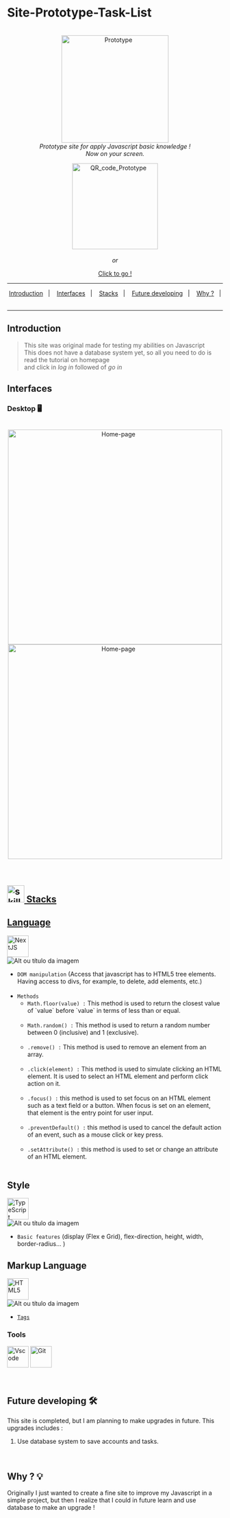 # Site-Prototype-Task-List

<p align="center">
   <br>
   <img  height="250" alt="Prototype" title="Prototype" src="https://github.com/MiguelIlekSantos/Site-Prototype-Task-list/assets/138301252/6f6e580d-630d-4399-8542-545b799776a6" />
   <br>
   <i>
        Prototype site for apply Javascript basic knowledge !
       <br>
       Now on your screen. 
   </i>
   <br>
   <p align="center"> 
      <img  height="200" alt="QR_code_Prototype" title="QR_code_Prototype" src="https://github.com/MiguelIlekSantos/Site-Prototype-Task-list/assets/138301252/38f2f7c5-d5f2-4ca5-93f0-04da606e05c3" />
      <br>
      <br>

   <i>
      or
   </i>
   
   <p align="center" dir="auto">
      <a href="https://miguelileksantos.github.io/Site-Prototype-Task-list/">Click to go !<a/>
   </p>
   </p>
   
</p>

***

<p align="center" dir="auto">
   <a href="https://github.com/MiguelIlekSantos/Site-Prototype-Task-list/edit/main/README.md#introduction">Introduction</a>&nbsp;&nbsp;&nbsp;|&nbsp;&nbsp;&nbsp;
   <a href="https://github.com/MiguelIlekSantos/Site-Prototype-Task-list/edit/main/README.md#interfaces"> Interfaces</a>&nbsp;&nbsp;&nbsp;|&nbsp;&nbsp;&nbsp;
   <a href="https://github.com/MiguelIlekSantos/Site-Prototype-Task-list/edit/main/README.md#stacks"> Stacks</a>&nbsp;&nbsp;&nbsp;|&nbsp;&nbsp;&nbsp;
   <a href="https://github.com/MiguelIlekSantos/Site-Prototype-Task-list/edit/main/README.md#future-developing">Future developing</a>&nbsp;&nbsp;&nbsp;|&nbsp;&nbsp;&nbsp;
   <a href="https://github.com/MiguelIlekSantos/Site-Prototype-Task-list/edit/main/README.md#why--bulb">Why ?</a>&nbsp;&nbsp;&nbsp;|&nbsp;&nbsp;&nbsp;
</p>
 
***

## Introduction

> This site was original made for testing my abilities on Javascript <br>
> This does not have a database system yet, so all you need to do is read the tutorial on homepage<br>
> and click in _log in_ followed of _go in_ 

## Interfaces

### Desktop :desktop_computer:
<p align="center">
   <br>
   <img  height="500" alt="Home-page" title="Home-page" src="https://github.com/MiguelIlekSantos/Site-Prototype-Task-list/assets/138301252/6f6e580d-630d-4399-8542-545b799776a6" />
   <img  height="500" alt="Home-page" title="Home-page" src="https://github.com/MiguelIlekSantos/Site-Prototype-Task-list/assets/138301252/c505bc98-2cb0-4e61-ad7d-46c30fdcda6b" />
   <br>
</p>

<br>

<div dir="auto">
<h2 tabindex="-1" id="user-content--stacks-" dir="auto"><a class="heading-link" href="#-stacks-"><img alt="skills" width="40" height="40" src="https://user-images.githubusercontent.com/59892368/197614534-e12fb94a-b5cf-44ff-8d57-debad7299b0b.png" style="max-width: 100%;"> Stacks</h2>
    
## Language

<p dir="auto"><a href="https://www.typescriptlang.org/" rel="nofollow"> 
   <a href="https://developer.mozilla.org/pt-BR/docs/Web/JavaScript" rel="nofollow"><img alt="NextJS" width="50" height="50" src="https://camo.githubusercontent.com/6487cfe968d9e145c64087ba0095dfd6b8349167b6a1473395a2e88924d6729d/68747470733a2f2f6769746875622d70726f64756374696f6e2d757365722d61737365742d3632313064662e73332e616d617a6f6e6177732e636f6d2f35393839323336382f3235373330383837392d30616138653033322d343837372d343131642d383465342d6135616137346639323463622e737667" data-canonical-src="https://github-production-user-asset-6210df.s3.amazonaws.com/59892368/257308879-0aa8e032-4877-411d-84e4-a5aa74f924cb.svg" style="max-width: 100%;"></a>
   <br>
   <img src="https://camo.githubusercontent.com/6a75b351a5fb2e6252687525381c47674a6edcaf514d006fe1d66a7798789105/68747470733a2f2f696d672e736869656c64732e696f2f62616467652f2d4a6176617363726970742d2f3f6c6f676f3d54797065536372697074266c6f676f436f6c6f723d776869746526636f6c6f723d79656c6c6f77" alt="Alt ou título da imagem" data-canonical-src="https://img.shields.io/badge/-Javascript-/?logo=TypeScript&amp;logoColor=white&amp;color=yellow" style="max-width: 100%;"></a></p>
<ul dir="auto">
   <li><code>DOM manipulation</code> (Access that javascript has to HTML5 tree elements. Having access to divs, for example, to delete, add elements, etc.)</li>
   <br>
   <li><code>Methods</code>
      <ul dir="auto">
         <li><code>Math.floor(value) :</code> This method is used to return the closest value of `value` before `value` in terms of less than or equal.</li> <br>
         <li><code>Math.random() :</code> This method is used to return a random number between 0 (inclusive) and 1 (exclusive). </li> <br>
         <li><code>.remove() :</code> This method is used to remove an element from an array.</li> <br>
         <li><code>.click(element) :</code> This method is used to simulate clicking an HTML element. It is used to select an HTML element and perform click action on it.</li> <br>
         <li><code>.focus() :</code> this method is used to set focus on an HTML element such as a text field or a button. When focus is set on an element, that element is the entry point for user input.</li> <br>
         <li><code>.preventDefault() :</code> this method is used to cancel the default action of an event, such as a mouse click or key press.</li> <br>
         <li><code>.setAttribute() :</code> this method is used to set or change an attribute of an HTML element.</li> <br>
      </ul>
   </li>
</ul>

## Style

<p dir="auto"><a href="https://developer.mozilla.org/pt-BR/docs/Web/CSS" rel="nofollow"> 
      <a href="https://developer.mozilla.org/pt-BR/docs/Web/CSS" rel="nofollow"><img alt="TypeScript" width="50" height="50" 
src="https://camo.githubusercontent.com/92dc8e4a52f9b517fc80f4c8886065e441fe514003eedd2cee34f9b63362aec8/68747470733a2f2f6769746875622d70726f64756374696f6e2d757365722d61737365742d3632313064662e73332e616d617a6f6e6177732e636f6d2f35393839323336382f3235373330383735392d38336232376461312d643935632d346530392d393833362d3639366334363665333539372e737667" data-canonical-src="https://github-production-user-asset-6210df.s3.amazonaws.com/59892368/257308759-83b27da1-d95c-4e09-9836-696c466e3597.svg" style="max-width: 100%;"></a>
   <br>
   <img src="https://camo.githubusercontent.com/b925d0ba86bf1994b7609038f2fe12745793463aa59db8543f6efca85dfcecf9/68747470733a2f2f696d672e736869656c64732e696f2f62616467652f2d435353332d2f3f6c6f676f3d43535333266c6f676f436f6c6f723d776869746526636f6c6f723d626c7565" alt="Alt ou título da imagem" data-canonical-src="https://img.shields.io/badge/-CSS3-/?logo=CSS3&amp;logoColor=white&amp;color=blue" style="max-width: 100%;"></a></p>
<ul dir="auto">
   
<li><code>Basic features</code> (display (Flex e Grid), flex-direction, height, width, border-radius... )</li>
</ul>

## Markup Language


<p dir="auto"><a href="https://nextjs.org" rel="nofollow"> 
   <a href="https://developer.mozilla.org/pt-BR/docs/Web/HTML" rel="nofollow"><img alt="HTML5" width="50" height="50" src="https://user-images.githubusercontent.com/59892368/222955162-5b69600b-8953-45bd-9144-56fb3491d54e.svg" style="max-width: 100%;"></a>
   <br>
   <img src="https://camo.githubusercontent.com/1580f1a2f213addd7a1a3f138b1d5aef708322700c6966fb71d260a935151d51/68747470733a2f2f696d672e736869656c64732e696f2f62616467652f2d48544d4c352d2f3f6c6f676f3d48544d4c35266c6f676f436f6c6f723d776869746526636f6c6f723d6f72616e6765" alt="Alt ou título da imagem" data-canonical-src="https://img.shields.io/badge/-HTML5-/?logo=HTML5&amp;logoColor=white&amp;color=orange" style="max-width: 100%;"></a></p>
<ul dir="auto">
   
   
<li><a href="https://chakra-ui.com/docs/styled-system/style-props" rel="nofollow"><code>Tags</code></a></li>
</ul>

### Tools

<p dir="auto"><a href="https://code.visualstudio.com/" rel="nofollow"><img alt="Vscode" width="50" height="50" src="https://user-images.githubusercontent.com/59892368/223381414-d3066c8b-c3ee-4fae-943d-481857e88000.svg" style="max-width: 100%;"></a>
<a href="https://git-scm.com/" rel="nofollow"><img alt="Git" width="50" height="50" src="https://github.com/MiguelIlekSantos/russian-alphabet-game/assets/138301252/9652960c-8fb4-42e2-a9b6-c587fe9f7a15" style="max-width: 100%;"></a></p>

<br>

## Future developing :hammer_and_wrench:

This site is completed, but I am planning to make upgrades in future. This upgrades includes : 

1. Use database system to save accounts and tasks.

<br>

## Why ? :bulb:

Originally I just wanted to create a fine site to improve my Javascript in a simple project, but then I realize that I could in future learn and use database to make an upgrade !

